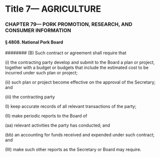
# Title 7— AGRICULTURE
### CHAPTER 79— PORK PROMOTION, RESEARCH, AND CONSUMER INFORMATION
#### § 4808. National Pork Board
######## (B) Such contract or agreement shall require that

(i) the contracting party develop and submit to the Board a plan or project, together with a budget or budgets that include the estimated cost to be incurred under such plan or project;

(ii) such plan or project become effective on the approval of the Secretary; and

(iii) the contracting party

(I) keep accurate records of all relevant transactions of the party;

(II) make periodic reports to the Board of

(aa) relevant activities the party has conducted; and

(bb) an accounting for funds received and expended under such contract; and

(III) make such other reports as the Secretary or Board may require.
